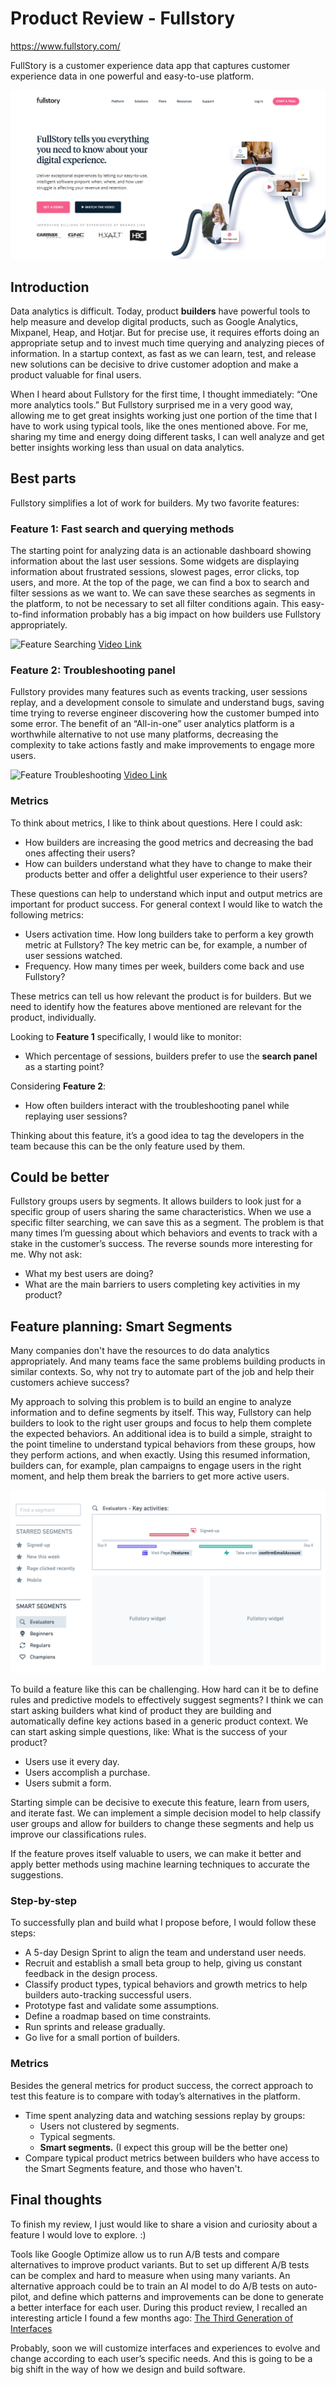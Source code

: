 # Product Review - Fullstory
https://www.fullstory.com/

FullStory is a customer experience data app that captures customer experience data in one powerful and easy-to-use platform.

![Fullstory Hero](./fullstory-hero.png)

## Introduction

Data analytics is difficult. Today, product __builders__ have powerful tools to help measure and develop digital products, such as Google Analytics, Mixpanel, Heap, and Hotjar. But for precise use, it requires efforts doing an appropriate setup and to invest much time querying and analyzing pieces of information. In a startup context, as fast as we can learn, test, and release new solutions can be decisive to drive customer adoption and make a product valuable for final users. 

When I heard about Fullstory for the first time, I thought immediately: “One more analytics tools.” But Fullstory surprised me in a very good way, allowing me to get great insights working just one portion of the time that I have to work using typical tools, like the ones mentioned above. For me, sharing my time and energy doing different tasks, I can well analyze and get better insights working less than usual on data analytics. 

## Best parts

Fullstory simplifies a lot of work for builders. My two favorite features:
 
### Feature 1: Fast search and querying methods

The starting point for analyzing data is an actionable dashboard showing information about the last user sessions. Some widgets are displaying information about frustrated sessions, slowest pages, error clicks, top users, and more. At the top of the page, we can find a box to search and filter sessions as we want to. We can save these searches as segments in the platform, to not be necessary to set all filter conditions again.
This easy-to-find information probably has a big impact on how builders use Fullstory appropriately.

![Feature Searching](./feature-1-searching.gif)
[Video Link](https://www.youtube.com/watch?v=ZPy9EvrRt2c)

### Feature 2: Troubleshooting panel 

Fullstory provides many features such as events tracking, user sessions replay, and a development console to simulate and understand bugs, saving time trying to reverse engineer discovering how the customer bumped into some error. The benefit of an “All-in-one” user analytics platform is a worthwhile alternative to not use many platforms, decreasing the complexity to take actions fastly and make improvements to engage more users.

![Feature Troubleshooting](./feature-2-troubleshooting.gif)
[Video Link](https://www.youtube.com/watch?v=HpM4qua9tK0)

### Metrics

To think about metrics, I like to think about questions. Here I could ask: 
- How builders are increasing the good metrics and decreasing the bad ones affecting their users?
- How can builders understand what they have to change to make their products better and offer a delightful user experience to their users?

These questions can help to understand which input and output metrics are important for product success. For general context I would like to watch the following metrics: 
- Users activation time. How long builders take to perform a key growth metric at Fullstory? The key metric can be, for example, a number of user sessions watched. 
- Frequency. How many times per week, builders come back and use Fullstory?

These metrics can tell us how relevant the product is for builders. But we need to identify how the features above mentioned are relevant for the product, individually.

Looking to __Feature 1__ specifically, I would like to monitor:
- Which percentage of sessions, builders prefer to use the __search panel__ as a starting point?

Considering __Feature 2__: 
- How often builders interact with the troubleshooting panel while replaying user sessions?

Thinking about this feature, it’s a good idea to tag the developers in the team because this can be the only feature used by them. 

## Could be better

Fullstory groups users by segments. It allows builders to look just for a specific group of users sharing the same characteristics. When we use a specific filter searching, we can save this as a segment. The problem is that many times I’m guessing about which behaviors and events to track with a stake in the customer’s success. The reverse sounds more interesting for me.  Why not ask:
- What my best users are doing?
- What are the main barriers to users completing key activities in my product?

## Feature planning: Smart Segments

Many companies don't have the resources to do data analytics appropriately. And many teams face the same problems building products in similar contexts. So, why not try to automate part of the job and help their customers achieve success?

My approach to solving this problem is to build an engine to analyze information and to define segments by itself. This way, Fullstory can help builders to look to the right user groups and focus to help them complete the expected behaviors. 
An additional idea is to build a simple, straight to the point timeline to understand typical behaviors from these groups, how they perform actions, and when exactly. Using this resumed information, builders can, for example, plan campaigns to engage users in the right moment, and help them break the barriers to get more active users. 

![feature Proposal Smart Segments](./feature-proposal-smart-segments.png)

To build a feature like this can be challenging. How hard can it be to define rules and predictive models to effectively suggest segments? I think we can start asking builders what kind of product they are building and automatically define key actions based in a generic product context. We can start asking simple questions, like:
What is the success of your product?
- Users use it every day.
- Users accomplish a purchase.
- Users submit a form.

Starting simple can be decisive to execute this feature, learn from users, and iterate fast. We can implement a simple decision model to help classify user groups and allow for builders to change these segments and help us improve our classifications rules.

If the feature proves itself valuable to users, we can make it better and apply better methods using machine learning techniques to accurate the suggestions. 

### Step-by-step

To successfully plan and build what I propose before, I would follow these steps:
- A 5-day Design Sprint to align the team and understand user needs.
- Recruit and establish a small beta group to help, giving us constant feedback in the design process. 
- Classify product types, typical behaviors and growth metrics to help builders auto-tracking successful users.
- Prototype fast and validate some assumptions.
- Define a roadmap based on time constraints.
- Run sprints and release gradually.
- Go live for a small portion of builders. 

### Metrics

Besides the general metrics for product success, the correct approach to test this feature is to compare with today’s alternatives in the platform.
- Time spent analyzing data and watching sessions replay by groups:
    - Users not clustered by segments.
    - Typical segments.
    - __Smart segments.__ (I expect this group will be the better one)
- Compare typical product metrics between builders who have access to the Smart Segments feature, and those who haven't.

## Final thoughts 

To finish my review, I just would like to share a vision and curiosity about a feature I would love to explore. :)

Tools like Google Optimize allow us to run A/B tests and compare alternatives to improve product variants. But to set up different A/B tests can be complex and hard to measure when using many variants. An alternative approach could be to train an AI model to do A/B tests on auto-pilot, and define which patterns and improvements can be done to generate a better interface for each user. During this product review, I recalled an interesting article I found a few months ago: [The Third Generation of Interfaces](https://www.interfaces3.com/)

Probably, soon we will customize interfaces and experiences to evolve and change according to each user’s specific needs. And this is going to be a big shift in the way of how we design and build software.
